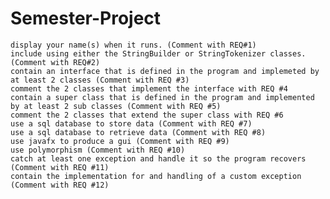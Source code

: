 # Semester-Project


    display your name(s) when it runs. (Comment with REQ#1)
    include using either the StringBuilder or StringTokenizer classes. (Comment with REQ#2)
    contain an interface that is defined in the program and implemeted by at least 2 classes (Comment with REQ #3)
    comment the 2 classes that implement the interface with REQ #4
    contain a super class that is defined in the program and implemented by at least 2 sub classes (Comment with REQ #5)
    comment the 2 classes that extend the super class with REQ #6
    use a sql database to store data (Comment with REQ #7)
    use a sql database to retrieve data (Comment with REQ #8)
    use javafx to produce a gui (Comment with REQ #9)
    use polymorphism (Comment with REQ #10)
    catch at least one exception and handle it so the program recovers (Comment with REQ #11)
    contain the implementation for and handling of a custom exception (Comment with REQ #12)
